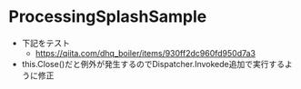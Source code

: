 # ProcessingSplashSample
- 下記をテスト
  - https://qiita.com/dhq_boiler/items/930ff2dc960fd950d7a3
- this.Close()だと例外が発生するのでDispatcher.Invokede追加で実行するように修正
